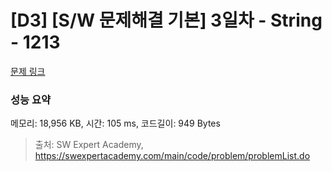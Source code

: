 # [D3] [S/W 문제해결 기본] 3일차 - String - 1213 

[문제 링크](https://swexpertacademy.com/main/code/problem/problemDetail.do?contestProbId=AV14P0c6AAUCFAYi) 

### 성능 요약

메모리: 18,956 KB, 시간: 105 ms, 코드길이: 949 Bytes



> 출처: SW Expert Academy, https://swexpertacademy.com/main/code/problem/problemList.do